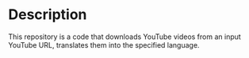 # Description
This repository is a code that downloads YouTube videos from an input YouTube URL, translates them into the specified language.
